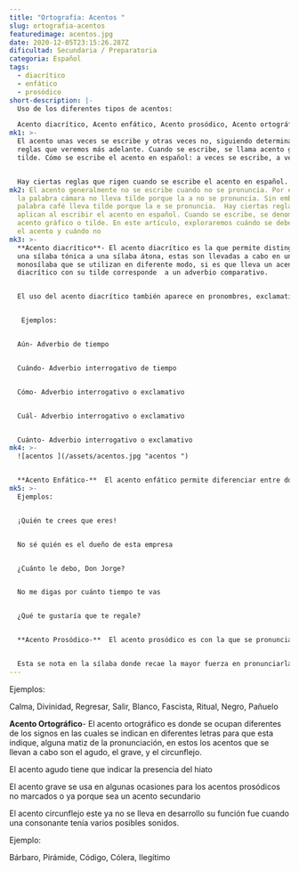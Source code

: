 ```yaml
---
title: "Ortografía: Acentos "
slug: ortografia-acentos
featuredimage: acentos.jpg
date: 2020-12-05T23:15:26.287Z
dificultad: Secundaria / Preparatoria
categoria: Español
tags:
  - diacrítico
  - enfático
  - prosódico
short-description: |-
  Uso de los diferentes tipos de acentos:

  Acento diacrítico, Acento enfático, Acento prosódico, Acento ortográfico.
mk1: >-
  El acento unas veces se escribe y otras veces no, siguiendo determinadas
  reglas que veremos más adelante. Cuando se escribe, se llama acento gráfico o
  tilde. Cómo se escribe el acento en español: a veces se escribe, a veces no


  Hay ciertas reglas que rigen cuando se escribe el acento en español. Cuando se escribe, se llama acento gráfico o tilde. En este artículo, exploraremos cuándo se debe y cuándo no se debe escribir el acento, y proporcionaremos algunos consejos para hacerlo correctamente.
mk2: El acento generalmente no se escribe cuando no se pronuncia. Por ejemplo,
  la palabra cámara no lleva tilde porque la a no se pronuncia. Sin embargo, la
  palabra café lleva tilde porque la e se pronuncia.  Hay ciertas reglas que se
  aplican al escribir el acento en español. Cuando se escribe, se denomina
  acento gráfico o tilde. En este artículo, exploraremos cuándo se debe escribir
  el acento y cuándo no
mk3: >-
  **Acento diacrítico**- El acento diacrítico es la que permite distinguir de
  una sílaba tónica a una sílaba átona, estas son llevadas a cabo en un
  monosílaba que se utilizan en diferente modo, si es que lleva un acento
  diacrítico con su tilde corresponde  a un adverbio comparativo.


  El uso del acento diacrítico también aparece en pronombres, exclamativos y en los pronombres interrogativos es el que se usa cuando si es una pregunta o exclamación.


   Ejemplos:


  Aún- Adverbio de tiempo


  Cuándo- Adverbio interrogativo de tiempo


  Cómo- Adverbio interrogativo o exclamativo  


  Cuál- Adverbio interrogativo o exclamativo 


  Cuánto- Adverbio interrogativo o exclamativo
mk4: >-
  ![acentos ](/assets/acentos.jpg "acentos ")


  **Acento Enfático-**  El acento enfático permite diferenciar entre dos palabras a través de la pronunciación y esta se lleva a cabo en la escritura pero no siempre está representado por una tilde en la sílaba, este hace más referencia a un aspecto oral, ya que estas no alteran el sentido básico del lenguaje.
mk5: >-
  Ejemplos:


  ¡Quién te crees que eres!


  No sé quién es el dueño de esta empresa 


  ¿Cuánto le debo, Don Jorge?


  No me digas por cuánto tiempo te vas 


  ¿Qué te gustaría que te regale? 


  **Acento Prosódico-**  El acento prosódico es con la que se pronuncia determinada sílaba de una palabra  esto hace que se diferencie de otras palabras, estas NO se marca con tilde


  Esta se nota en la sílaba donde recae la mayor fuerza en pronunciarla, este acento solo existe en el habla, es el único que no se presenta en la escritura.
---
```



Ejemplos:

Calma, Divinidad, Regresar, Salir, Blanco, Fascista, Ritual, Negro, Pañuelo

**Acento Ortográfico**- El acento ortográfico es donde se ocupan diferentes de los signos en las cuales se indican en diferentes letras para que esta indique, alguna matiz de la pronunciación, en estos los acentos que se llevan a cabo son el agudo, el grave, y el circunflejo.

El acento agudo tiene que indicar la presencia del hiato 

El acento grave se usa en algunas ocasiones para los acentos prosódicos no marcados o ya porque sea un acento secundario 

El acento circunflejo este ya no se lleva en desarrollo su función fue cuando una consonante tenía varios posibles sonidos.      

Ejemplo:

Bárbaro, Pirámide, Código, Cólera, Ilegítimo